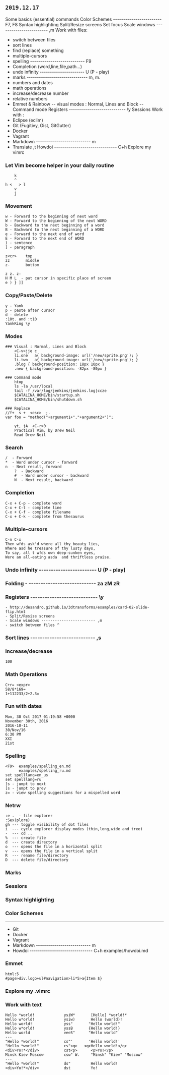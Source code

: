 ## `2019.12.17`
Some basics (essential) commands
Color Schemes ------------------------ F7, F8
Syntax highlighting
Split/Resize screens
Set focus
Scale windows ------------------------ ,m
Work with files:
- switch between files
- sort lines
- find (replace) something
- multiple-cursors
- spelling --------------------------- F9
- Completion (word,line,file,path...)
- undo infinity ---------------------- U (P - play)
- marks ------------------------------ m, m.
- numbers and dates
- math operations
- increase/decrease number
- relative numbers
- Emmet & Rainbow
-- visual modes : Normal, Lines and Block
-- Command mode
Registers ---------------------------- \y
Sessions
Work with :
- Eclipse (eclim)
- Git (Fugitivy, Gist, GitGutter)
- Docker
- Vagrant
- Markdown --------------------------- <Bslash>m
- Translate ,t
Howdoi ------------------------------- C+h
Explore my vimrc


### Let Vim become helper in your daily routine

        k
        ^
    h <   > l
        v
        j

### Movement
    w - Forward to the beginning of next word
    W - Forward to the beginning of the next WORD
    b - Backward to the next beginning of a word
    B - Backward to the next beginning of a WORD
    e - Forward to the next end of word
    E - Forward to the next end of WORD
    ) - sentence
    ] - paragraph

    z<cr>    top
    zz       middle
    z-       bottom

    z z. z-
    H M L  - put cursor in specific place of screen
    e ) } ]]

### Copy/Paste/Delete
    y - Yank
    p - paste after cursor
    d - delete
    :10t. and :t10
    YankRing \y

### Modes
    ### Visual : Normal, Lines and Block
        <C-v>jje c
        li.one   a{ background-image: url('/new/sprite.png'); }
        li.two   a{ background-image: url('/new/sprite.png'); }
        .blog { background-position: 18px 10px }
        .new { background-position: -82px -80px }

    ### Command mode
        htop
        ls -la /usr/local
        tail -f /var/log/jenkins/jenkins.log|ccze
        $CATALINA_HOME/bin/startup.sh
        $CATALINA_HOME/bin/shutdown.sh

    ### Replace
    //f+  s +  <esc>  ;.
    var foo = "method("+argument1+","+argument2+")";

        yt, jA  <C-r>0
        Practical Vim, by Drew Neil
        Read Drew Neil

### Search

    /  - Forward
    *  - Word under cursor - forward
    n  - Next result, forward
        ?  - Backward
        #  - Word under cursor - backward
        N  - Next result, backward

### Completion
    C-x + C-p - complete word
    C-x + C-l - complete line
    C-x + C-f - complete filename
    C-x + C-k - complete from thesaurus

### Multiple-cursors
    C-n C-x
    Then wfds ask'd where all thy beauty lies,
    Where asd he treasure of thy lusty days,
    To say, all t wfds own deep-sunken eyes,
    Were an all-eating asda  and thriftless praise.

### Undo infinity ------------------------ U (P - play)

### Folding - ---------------------------- za zM zR

### Registers ---------------------------- \y
    - http://desandro.github.io/3dtransforms/examples/card-02-slide-flip.html
    - Split/Resize screens
    - Scale windows ------------------------ ,m
    - switch between files ^

### Sort lines --------------------------- ,s

### Increase/decrease
    100

### Math Operations
    C+r= <expr>
    58/8*169=
    1+112233/2+2.3=

### Fun with dates
    Mon, 30 Oct 2017 01:19:58 +0000
    November 30th, 2016
    2016-10-11
    30/Nov/16
    6:30 PM
    XXI
    21st

### Spelling
    <F9>  examples/spelling_en.md
          examples/spelling_ru.md
    set spelllang=en_us
    set spelllang=ru
    ]s - jumpt to next
    [s - jumpt to prev
    z= - view spelling suggestions for a mispelled word

### Netrw
    :e .  - file explorer
    :Sex(plore)
    gh --- toggle visibility of dot files
    i  --- cycle explorer display modes (thin,long,wide and tree)
    -  --- cd ..
    %  --- create file
    d  --- create directory
    o  --- opens the file in a horizontal split
    v  --- opens the file in a vertical split
    R  --- rename file/directory
    D  --- delete file/directory

### Marks

### Sessiors

### Syntax highlighting

### Color Schemes
---
- Git
- Docker
- Vagrant
- Markdown --------------------------- <Bslash>m
- Howdoi ------------------------------- C+h examples/howdoi.md

### Emmet
    html:5
    #page>div.logo+ul#navigation>li*5>a{Item $}

###   Explore my .vimrc


### Work with text

    Hello *world!             ysiW*       [Hello] *world!*
    Hello w*orld!             ysiw)       Hello (world)!
    Hello world!              yss"       "Hello world!"
    Hello w*orld!             yssB       {Hello world!}
    Hello world               veeS"      "Hello world"
    ---
    "Hello *world!"           cs"'       'Hello world!'
    "Hello *world!"           cs"<q>   <q>Hello world!</q>
    <div>Yo!*</div>           cst<p>      <p>Yo!</p>
    Minsk Kiev Moscow         csw" W.     "Minsk" "Kiev" "Moscow"
    ---
    "Hello *world!"           ds"         Hello world!
    <div>Yo!*</div>           dst         Yo!



